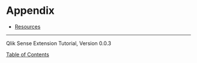 # Appendix




* [Resources](1001-Appendix-Resources.md)

---
Qlik Sense Extension Tutorial, Version 0.0.3

[Table of Contents](00-TOC.md)